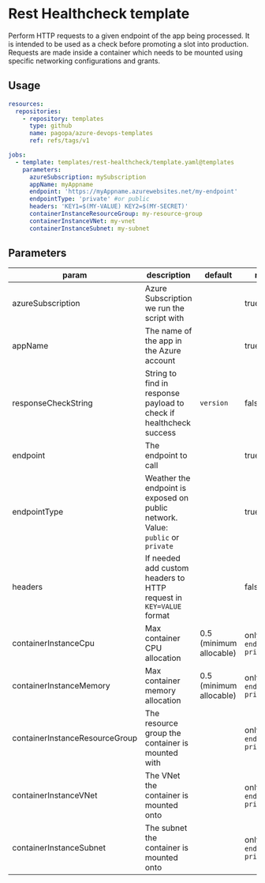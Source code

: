 # Rest Healthcheck template

Perform HTTP requests to a given endpoint of the app being processed. It is intended to be used as a check before promoting a slot into production.
Requests are made inside a container which needs to be mounted using specific networking configurations and grants.

## Usage

```yaml
resources:
  repositories:
    - repository: templates
      type: github
      name: pagopa/azure-devops-templates
      ref: refs/tags/v1

jobs:
  - template: templates/rest-healthcheck/template.yaml@templates
    parameters:
      azureSubscription: mySubscription
      appName: myAppname
      endpoint: 'https://myAppname.azurewebsites.net/my-endpoint'
      endpointType: 'private' #or public
      headers: 'KEY1=$(MY-VALUE) KEY2=$(MY-SECRET)'
      containerInstanceResourceGroup: my-resource-group
      containerInstanceVNet: my-vnet
      containerInstanceSubnet: my-subnet
```

## Parameters

| param                          | description                                                                     | default                 | required                        |
| ------------------------------ | ------------------------------------------------------------------------------- | ----------------------- | ------------------------------- |
| azureSubscription              | Azure Subscription we run the script with                                       |                         | true                            |
| appName                        | The name of the app in the Azure account                                        |                         | true                            |
| responseCheckString            | String to find in response payload to check if healthcheck success              | `version`               | false                           |
| endpoint                       | The endpoint to call                                                            |                         | true                            |
| endpointType                   | Weather the endpoint is exposed on public network. Value: `public` or `private` |                         | true                            |
| headers                        | If needed add custom headers to HTTP request in `KEY=VALUE` format              |                         | false                           |
| containerInstanceCpu           | Max container CPU allocation                                                    | 0.5 (minimum allocable) | only if `endpointType: private` |
| containerInstanceMemory        | Max container memory allocation                                                 | 0.5 (minimum allocable) | only if `endpointType: private` |
| containerInstanceResourceGroup | The resource group the container is mounted with                                |                         | only if `endpointType: private` |
| containerInstanceVNet          | The VNet the container is mounted onto                                          |                         | only if `endpointType: private` |
| containerInstanceSubnet        | The subnet the container is mounted onto                                        |                         | only if `endpointType: private` |

